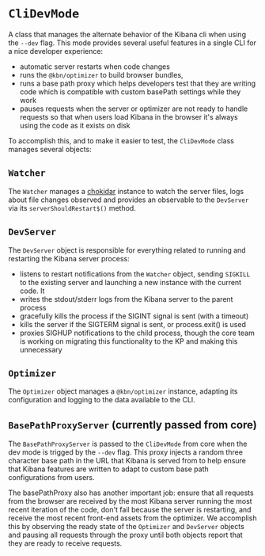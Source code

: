 # `CliDevMode`

A class that manages the alternate behavior of the Kibana cli when using the `--dev` flag. This mode provides several useful features in a single CLI for a nice developer experience:

  - automatic server restarts when code changes
  - runs the `@kbn/optimizer` to build browser bundles, 
  - runs a base path proxy which helps developers test that they are writing code which is compatible with custom basePath settings while they work
  - pauses requests when the server or optimizer are not ready to handle requests so that when users load Kibana in the browser it's always using the code as it exists on disk

To accomplish this, and to make it easier to test, the `CliDevMode` class manages several objects:

## `Watcher`

The `Watcher` manages a [chokidar](https://github.com/paulmillr/chokidar) instance to watch the server files, logs about file changes observed and provides an observable to the `DevServer` via its `serverShouldRestart$()` method.

## `DevServer`

The `DevServer` object is responsible for everything related to running and restarting the Kibana server process:
 - listens to restart notifications from the `Watcher` object, sending `SIGKILL` to the existing server and launching a new instance with the current code. It 
 - writes the stdout/stderr logs from the Kibana server to the parent process
 - gracefully kills the process if the SIGINT signal is sent (with a timeout)
 - kills the server if the SIGTERM signal is sent, or process.exit() is used
 - proxies SIGHUP notifications to the child process, though the core team is working on migrating this functionality to the KP and making this unnecessary

## `Optimizer`

The `Optimizer` object manages a `@kbn/optimizer` instance, adapting its configuration and logging to the data available to the CLI.

## `BasePathProxyServer` (currently passed from core)

The `BasePathProxyServer` is passed to the `CliDevMode` from core when the dev mode is trigged by the `--dev` flag. This proxy injects a random three character base path in the URL that Kibana is served from to help ensure that Kibana features are written to adapt to custom base path configurations from users.

The basePathProxy also has another important job: ensure that all requests from the browser are received by the most Kibana server running the most recent iteration of the code, don't fail because the server is restarting, and receive the most recent front-end assets from the optimizer. We accomplish this by observing the ready state of the `Optimizer` and `DevServer` objects and pausing all requests through the proxy until both objects report that they are ready to receive requests.